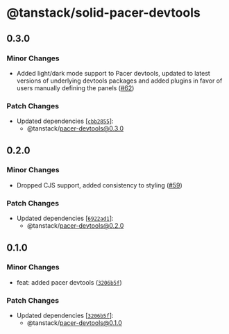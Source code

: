 # @tanstack/solid-pacer-devtools

## 0.3.0

### Minor Changes

- Added light/dark mode support to Pacer devtools, updated to latest versions of underlying devtools packages and added plugins in favor of users manually defining the panels ([#62](https://github.com/TanStack/pacer/pull/62))

### Patch Changes

- Updated dependencies [[`cbb2855`](https://github.com/TanStack/pacer/commit/cbb285548a49799494c6fb2196aa06b6e181720f)]:
  - @tanstack/pacer-devtools@0.3.0

## 0.2.0

### Minor Changes

- Dropped CJS support, added consistency to styling ([#59](https://github.com/TanStack/pacer/pull/59))

### Patch Changes

- Updated dependencies [[`6922ad1`](https://github.com/TanStack/pacer/commit/6922ad12e56a447f76eb9cbfad63fd054354cd80)]:
  - @tanstack/pacer-devtools@0.2.0

## 0.1.0

### Minor Changes

- feat: added pacer devtools ([`3206b5f`](https://github.com/TanStack/pacer/commit/3206b5f8167d13bc1c642c53574bb65ea126d24b))

### Patch Changes

- Updated dependencies [[`3206b5f`](https://github.com/TanStack/pacer/commit/3206b5f8167d13bc1c642c53574bb65ea126d24b)]:
  - @tanstack/pacer-devtools@0.1.0

